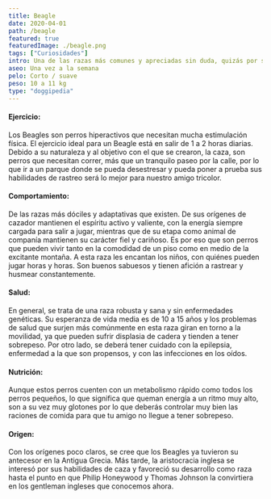 ```yaml
---
title: Beagle
date: 2020-04-01
path: /beagle
featured: true
featuredImage: ./beagle.png
tags: ["Curiosidades"]
intro: Una de las razas más comunes y apreciadas sin duda, quizás por su afán de complacer a su familia.
aseo: Una vez a la semana
pelo: Corto / suave
peso: 10 a 11 kg
type: "doggipedia"
---
```


#### Ejercicio:
Los Beagles son perros hiperactivos que necesitan mucha estimulación física. El ejercicio ideal para un Beagle está en salir de 1 a 2 horas diarias. Debido a su naturaleza y al objetivo con el que se crearon, la caza, son perros que necesitan correr, más que un tranquilo paseo por la calle, por lo que ir a un parque donde se pueda desestresar y pueda poner a prueba sus habilidades de rastreo será lo mejor para nuestro amigo tricolor.

#### Comportamiento:
De las razas más dóciles y adaptativas que existen. De sus orígenes de cazador mantienen el espíritu activo y valiente, con la energía siempre cargada para salir a jugar, mientras que de su etapa como animal de companía mantienen su carácter fiel y cariñoso. Es por eso que son perros que pueden vivir tanto en la comodidad de un piso como en medio de la excitante montaña. A esta raza les encantan los niños, con quiénes pueden jugar horas y horas. Son buenos sabuesos y tienen afición a rastrear y husmear constantemente.

#### Salud:
En general, se trata de una raza robusta y sana y sin enfermedades genéticas. Su esperanza de vida media es de 10 a 15 años y los problemas de salud que surjen más comúnmente en esta raza giran en torno a la movilidad, ya que pueden sufrir displasia de cadera y tienden a tener sobrepeso. 
Por otro lado, se deberá tener cuidado con la epilepsia, enfermedad a la que son propensos, y con las infecciones en los oídos.

#### Nutrición:
Aunque estos perros cuenten con un metabolismo rápido como todos los perros pequeños, lo que significa que queman energía a un ritmo muy alto, son a su vez muy glotones por lo que deberás controlar muy bien las raciones de comida para que tu amigo no llegue a tener sobrepeso.

#### Origen:
Con los orígenes poco claros, se cree que los Beagles ya tuvieron su antecesor en la Antigua Grecia. Más tarde, la aristocracia inglesa se interesó por sus habilidades de caza y favoreció su desarrollo como raza hasta el punto en que Philip Honeywood y Thomas Johnson la convirtiera en los gentleman ingleses que conocemos ahora.


